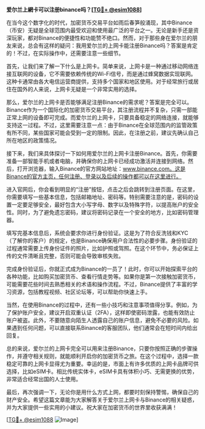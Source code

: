 **爱尔兰上網卡可以注册binance吗？[[TG💪+ @esim1088](https://t.me/s/esim1088)]**

在当今这个数字化的时代，加密货币交易平台如雨后春笋般涌现，其中Binance（币安）无疑是全球范围内最受欢迎和使用最广泛的平台之一。无论是新手还是资深玩家，都对Binance的便捷性和功能赞不绝口。然而，对于那些身在爱尔兰的朋友来说，总会有这样的疑问：我用爱尔兰的上网卡能注册Binance吗？答案是肯定的！不过，在实际操作中，还需要注意一些细节。

首先，让我们来了解一下什么是上网卡。简单来说，上网卡是一种通过移动网络连接互联网的设备，它不需要依赖传统的Wi-Fi信号，而是通过蜂窝数据实现联网。这种卡通常由各大电信运营商提供，支持多个国家和地区使用。对于经常旅行或居住在国外的人来说，上网卡无疑是一个非常实用的选择。

那么，爱尔兰的上网卡是否能够满足注册Binance的需求呢？答案是完全可以。Binance作为一个国际化的加密货币交易平台，其注册流程并不复杂，只需一部能正常上网的设备即可完成。而爱尔兰的上网卡，只要具备稳定的网络连接，就能够支持这一过程。不过，这里需要注意一点：由于Binance在全球范围内的监管政策有所不同，某些国家可能会受到一定的限制。因此，在注册之前，建议先确认自己所在地区的政策情况。

接下来，我们来具体探讨一下如何用爱尔兰的上网卡注册Binance。首先，你需要准备一部智能手机或者电脑，并确保你的上网卡已经成功激活并连接到网络。然后，打开浏览器，输入Binance的官方网站地址：www.binance.com。这是Binance的官方主页，任何注册、登录以及后续的操作都可以在这里进行。

进入官网后，你会看到明显的“注册”按钮，点击之后会跳转到注册页面。在这里，你需要填写一些基本信息，包括邮箱地址、密码等。特别需要注意的是，密码的设置一定要足够安全，最好包含大小写字母、数字以及特殊字符，以提高账户的安全性。同时，为了避免遗忘密码，建议将密码记录在一个安全的地方，比如密码管理器。

填写完基本信息后，系统会要求你进行身份验证。这是为了符合反洗钱和KYC（了解你的客户）的规定，也是Binance确保用户合法性的必要步骤。身份验证的过程通常需要上传身份证件的照片，比如护照或驾照。在这个环节中，务必保证上传的文件清晰且完整，否则可能会导致审核失败。

完成身份验证后，你就正式成为Binance的一员了！此时，你可以开始探索平台的各种功能，比如购买加密货币、查看行情走势等。如果你是第一次接触加密货币，可能需要花些时间去熟悉相关的术语和操作流程。不过，Binance提供了丰富的学习资源，包括教程视频、社区论坛等，可以帮助你快速上手。

当然，在使用Binance的过程中，还有一些小技巧和注意事项值得分享。例如，为了保护账户安全，建议开启双重认证（2FA），这样即使密码泄露，也能有效防止账户被盗。此外，不要随意向陌生人透露自己的账户信息，避免不必要的风险。如果遇到任何问题，可以直接联系Binance的客服团队，他们通常会在短时间内给出回复。

总的来说，爱尔兰的上网卡完全可以用来注册Binance，只要你按照正确的步骤操作，并遵守相关规则，就能顺利开启你的加密货币之旅。在这个过程中，选择一款稳定可靠的上网卡显得尤为重要。幸运的是，市面上有许多优质的上网卡品牌可供选择，比如eSIM卡。相比传统实体卡，eSIM卡具有体积小巧、无需更换的优势，非常适合经常出国的人士使用。

最后，再次强调一下，无论你是用什么方式上网，都要时刻保持警惕，确保自己的财产安全。希望这篇文章能为大家解答关于爱尔兰上网卡与Binance的相关疑惑，并为大家提供一些实用的小建议。祝大家在加密货币的世界里收获满满！

[[TG💪+ @esim1088](https://t.me/s/esim1088) ![Image](https://i.postimg.cc/4NQfJmqS/Snipaste-2025-05-13-00-14-12.png)]